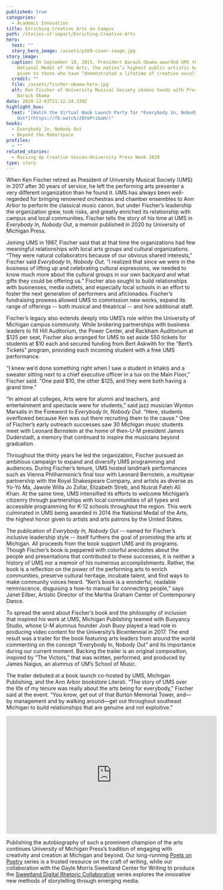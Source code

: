```yaml
---
published: true
categories:
  - Academic Innovation
title: Enriching Creative Arts on Campus
path: /stories-of-impact/Enriching-Creative-Arts
hero:
  text: ""
  story_hero_image: /assets/p169-cover-image.jpg
story_image:
  caption: On September 10, 2015, President Barack Obama awarded UMS the 2014
    National Medal of the Arts, the nation’s highest public artistic honor,
    given to those who have “demonstrated a lifetime of creative excellence.”
  credit: ""
  file: /assets/fischer-obama-hero.jpg
  alt: Ken Fischer of University Musical Society shakes hands with President
    Barack Obama
date: 2020-12-03T21:12:34.339Z
highlight_box:
  text: "[Watch the Virtual Book Launch Party for *Everybody In, Nobody
    Out*](https://fb.watch/28YmPribaH/)"
books:
  - Everybody In, Nobody Out
  - Beyond the Makerspace
profiles:
  - ""
related_stories:
  - Raising Up Creative Voices—University Press Week 2020
type: story
---
```

When Ken Fischer retired as President of University Musical Society (UMS) in 2017 after 30 years of service, he left the performing arts presenter a very different organization than he found it. UMS has always been well-regarded for bringing renowned orchestras and chamber ensembles to Ann Arbor to perform the classical music canon, but under Fischer’s leadership the organization grew, took risks, and greatly enriched its relationship with campus and local communities. Fischer tells the story of his time at UMS in *Everybody In, Nobody Out*, a memoir published in 2020 by University of Michigan Press. 

Joining UMS in 1987, Fischer said that at that time the organizations had few meaningful relationships with local arts groups and cultural organizations. “They were natural collaborators because of our obvious shared interests,” Fischer said *Everybody In, Nobody Out*. “I realized that since we were in the business of lifting up and celebrating cultural expressions, we needed to know much more about the cultural groups in our own backyard and what gifts they could be offering us.” Fischer also sought to build relationships with businesses, media outlets, and especially local schools in an effort to foster the next generation of performers and aficionados. Fischer’s fundraising prowess allowed UMS to commission new works, expand its range of offerings -- both musical and theatrical -- and hire additional staff.

Fischer’s legacy also extends deeply into UMS’s role within the University of Michigan campus community. While brokering partnerships with business leaders to fill Hill Auditorium, the Power Center, and Rackham Auditorium at $125 per seat, Fischer also arranged for UMS to set aside 550 tickets for students at $10 each and secured funding from Bert Askwith for the “Bert’s Tickets” program, providing each incoming student with a free UMS performance.

“I knew we’d done something right when I saw a student in khakis and a sweater sitting next to a chief executive officer in a tux on the Main Floor,” Fischer said. “One paid $10, the other $125, and they were both having a grand time.”

“In almost all colleges, Arts were for alumni and teachers, and entertainment and spectacle were for students,” said jazz musician Wynton Marsalis in the Foreword to *Everybody In, Nobody Out*. “Here, students overflowed because Ken was out there recruiting them to the cause.” One of Fischer’s early outreach successes saw 30 Michigan music students meet with Leonard Bernstein at the home of then-U-M president James Duderstadt, a memory that continued to inspire the musicians beyond graduation.

Throughout the thirty years he led the organization, Fischer pursued an ambitious campaign to expand and diversify UMS programming and audiences. During Fischer’s tenure, UMS hosted landmark performances such as Vienna Philharmonic’s final tour with Leonard Bernstein, a multiyear partnership with the Royal Shakespeare Company, and artists as diverse as Yo-Yo Ma, Jawole Willa Jo Zollar, Elizabeth Streb, and Nusrat Fateh Ali Khan. At the same time, UMS intensified its efforts to welcome Michigan’s citizenry through partnerships with local communities of all types and accessible programming for K-12 schools throughout the region. This work culminated in UMS being awarded in 2014 the National Medal of the Arts, the highest honor given to artists and arts patrons by the United States.

The publication of *Everybody In, Nobody Out* -- named for Fischer’s inclusive leadership style -- itself furthers the goal of promoting the arts at Michigan. All proceeds from the book support UMS and its programs. Though Fischer’s book is peppered with colorful anecdotes about the people and presentations that contributed to these successes, it is neither a history of UMS nor a memoir of his numerous accomplishments. Rather, the book is a reflection on the power of the performing arts to enrich communities, preserve cultural heritage, incubate talent, and find ways to make community voices heard. “Ken’s book is a wonderful, readable reminiscence, disguising a how-to manual for connecting people,” says Janet Eilber, Artistic Director of the Martha Graham Center of Contemporary Dance.

To spread the word about Fischer’s book and the philosophy of inclusion that inspired his work at UMS, Michigan Publishing teamed with Buoyancy Studio, whose U-M alumnus founder Josh Buoy played a lead role in producing video content for the University’s Bicentennial in 2017. The end result was a trailer for the book featuring arts leaders from around the world commenting on the concept “Everybody In, Nobody Out” and its importance during our current moment. Backing the trailer is an original composition, inspired by “The Victors,” that was written, performed, and produced by James Naigus, an alumnus of UM’s School of Music.

The trailer debuted at a book launch co-hosted by UMS, Michigan Publishing, and the Ann Arbor bookstore Literati. “The story of UMS over the life of my tenure was really about the arts being for everybody,” Fischer said at the event. “You know, get out of that Burton Memorial Tower, and—by management and by walking around—get out throughout southeast Michigan to build relationships that are genuine and not exploitive.”

<iframe src="https://www.facebook.com/plugins/video.php?height=314&href=https%3A%2F%2Fwww.facebook.com%2FUMPressGreatLakes%2Fvideos%2F783788502385411%2F&show_text=false&width=560" width="560" height="314" style="border:none;overflow:hidden" scrolling="no" frameborder="0" allowfullscreen="true" allow="autoplay; clipboard-write; encrypted-media; picture-in-picture; web-share" allowFullScreen="true"></iframe>
<p>

Publishing the autobiography of such a prominent champion of the arts continues University of Michigan Press’s tradition of engaging with creativity and creation at Michigan and beyond. Our long-running [Poets on Poetry](https://www.press.umich.edu/browse/series/UM31) series is a trusted resource on the craft of writing, while our collaboration with the Gayle Morris Sweetland Center for Writing to produce the [Sweetland Digital Rhetoric Collaborative](https://www.press.umich.edu/browse/series/UM175) series explores the innovative new methods of storytelling through emerging media.